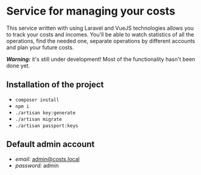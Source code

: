 # Service for managing your costs

This service written with using Laravel and VueJS technologies allows you to track your costs and incomes. You'll be able to watch statistics of all the operations, find the needed one, separate operations by different accounts and plan your future costs.

***Warning:*** it's still under development! Most of the functionality hasn't been done yet.

## Installation of the project
- `composer install`
- `npm i`
- `./artisan key:generate`
- `./artisan migrate`
- `./artisan passport:keys`

## Default admin account
- *email*: admin@costs.local
- *password:* admin
